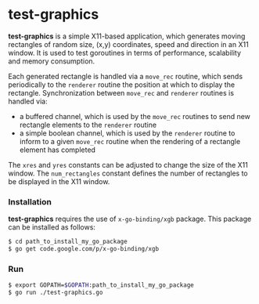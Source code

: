# test-graphics

**test-graphics** is a simple X11-based application, which generates moving rectangles of random size, (x,y) coordinates, speed and direction in an X11 window. It is used to test goroutines in terms of performance, scalability and memory consumption.

Each generated rectangle is handled via a `move_rec` routine, which sends periodically to the `renderer` routine the position at which to display the rectangle. Synchronization between `move_rec` and `renderer` routines is handled via:

 - a buffered channel, which is used by the `move_rec` routines to send new rectangle elements to the `renderer` routine
 - a simple boolean channel, which is used by the `renderer` routine to inform to a given `move_rec` routine when the rendering of a rectangle element has completed

The `xres` and `yres` constants can be adjusted to change the size of the X11 window.
The `num_rectangles` constant defines the number of rectangles to be displayed in the X11 window.

### Installation
**test-graphics** requires the use of `x-go-binding/xgb` package. This package can be installed as follows:
```sh
$ cd path_to_install_my_go_package
$ go get code.google.com/p/x-go-binding/xgb
```
### Run
```sh
$ export GOPATH=$GOPATH:path_to_install_my_go_package
$ go run ./test-graphics.go
```
